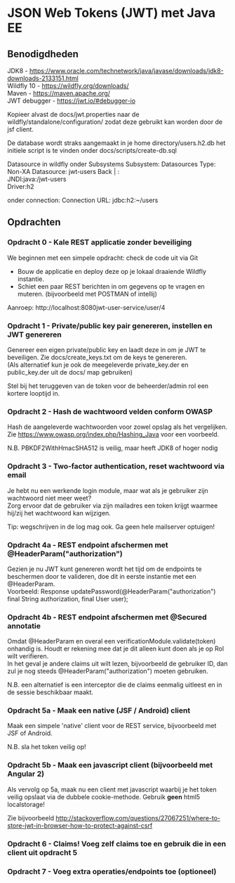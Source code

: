 JSON Web Tokens (JWT) met Java EE
=================================

Benodigdheden
-------------
JDK8 - https://www.oracle.com/technetwork/java/javase/downloads/jdk8-downloads-2133151.html  
Wildfly 10 - https://wildfly.org/downloads/  
Maven - https://maven.apache.org/  
JWT debugger - https://jwt.io/#debugger-io

Kopieer alvast de docs/jwt.properties naar de wildfly/standalone/configuration/ zodat deze gebruikt kan worden door de jsf client.

De database wordt straks aangemaakt in je home directory/users.h2.db het initiele script is te vinden onder docs/scripts/create-db.sql

Datasource in wildfly onder Subsystems    Subsystem: Datasources    Type: Non-XA    Datasource: jwt-users Back | :  
JNDI:java:/jwt-users  
Driver:h2  

onder connection: Connection URL: jdbc:h2:~/users

Opdrachten
----------

### Opdracht 0 - Kale REST applicatie zonder beveiliging
We beginnen met een simpele opdracht: check de code uit via Git
* Bouw de applicatie en deploy deze op je lokaal draaiende Wildfly instantie.
* Schiet een paar REST berichten in om gegevens op te vragen en muteren. (bijvoorbeeld met POSTMAN of intellij)

Aanroep: http://localhost:8080jwt-user-service/user/4  

### Opdracht 1 - Private/public key pair genereren, instellen en JWT genereren
Genereer een eigen private/public key en laadt deze in om je JWT te beveiligen. Zie docs/create_keys.txt om de keys te genereren.  
(Als alternatief kun je ook de meegeleverde private_key.der en public_key.der uit de docs/ map gebruiken)

Stel bij het teruggeven van de token voor de beheerder/admin rol een kortere looptijd in.

### Opdracht 2 - Hash de wachtwoord velden conform OWASP
Hash de aangeleverde wachtwoorden voor zowel opslag als het vergelijken.  
Zie https://www.owasp.org/index.php/Hashing_Java voor een voorbeeld.

N.B. PBKDF2WithHmacSHA512 is veilig, maar heeft JDK8 of hoger nodig

### Opdracht 3 - Two-factor authentication, reset wachtwoord via email
Je hebt nu een werkende login module, maar wat als je gebruiker zijn wachtwoord niet meer weet?   
Zorg ervoor dat de gebruiker via zijn mailadres een token krijgt waarmee hij/zij het wachtwoord kan wijzigen.

Tip: wegschrijven in de log mag ook. Ga geen hele mailserver optuigen!

### Opdracht 4a - REST endpoint afschermen met @HeaderParam("authorization")
Gezien je nu JWT kunt genereren wordt het tijd om de endpoints te beschermen door te valideren, doe dit in eerste instantie met een @HeaderParam.  
Voorbeeld: Response updatePassword(@HeaderParam("authorization") final String authorization, final User user);

### Opdracht 4b - REST endpoint afschermen met @Secured annotatie
Omdat @HeaderParam en overal een verificationModule.validate(token) onhandig is. Houdt er rekening mee dat je dit alleen kunt doen als je op Rol wilt verifieren.  
In het geval je andere claims uit wilt lezen, bijvoorbeeld de gebruiker ID, dan zul je nog steeds @HeaderParam("authorization") moeten gebruiken.

N.B. een alternatief is een interceptor die de claims eenmalig uitleest en in de sessie beschikbaar maakt.

### Opdracht 5a - Maak een native (JSF / Android) client
Maak een simpele 'native' client voor de REST service, bijvoorbeeld met JSF of Android.

N.B. sla het token veilig op! 

### Opdracht 5b - Maak een javascript client (bijvoorbeeld met Angular 2)
Als vervolg op 5a, maak nu een client met javascript waarbij je het token veilig opslaat via de dubbele cookie-methode. Gebruik **geen** html5 localstorage!

Zie bijvoorbeeld http://stackoverflow.com/questions/27067251/where-to-store-jwt-in-browser-how-to-protect-against-csrf

### Opdracht 6 - Claims! Voeg zelf claims toe en gebruik die in een client uit opdracht 5

### Opdracht 7 - Voeg extra operaties/endpoints toe (optioneel)
